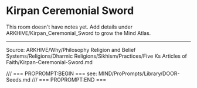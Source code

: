 # Kirpan Ceremonial Sword

This room doesn't have notes yet. Add details under ARKHIVE/Kirpan_Ceremonial_Sword to grow the Mind Atlas.

---
Source: ARKHIVE/Why/Philosophy Religion and Belief Systems/Religions/Dharmic Religions/Sikhism/Practices/Five Ks Articles of Faith/Kirpan-Ceremonial-Sword.md

/// === PROPROMPT:BEGIN ===
see: MIND/ProPrompts/Library/DOOR-Seeds.md
/// === PROPROMPT:END ===
